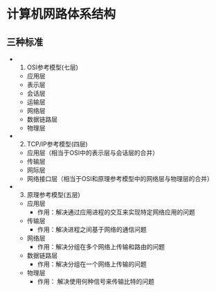 # 计算机网路体系结构
## 三种标准
* 1. OSI参考模型(七层)
    * 应用层
    * 表示层
    * 会话层
    * 运输层
    * 网络层
    * 数据链路层
    * 物理层
* 2. TCP/IP参考模型(四层)
    * 应用层（相当于OSI中的表示层与会话层的合并）
    * 传输层
    * 网际层
    * 网络接口层（相当于OSI和原理参考模型中的网络层与物理层的合并）
* 3. 原理参考模型(五层)
    * 应用层
        * 作用：解决通过应用进程的交互来实现特定网络应用的问题
    * 传输层
        * 作用：解决进程之间基于网络的通信问题
    * 网络层
        * 作用：解决分组在多个网络上传输和路由的问题
    * 数据链路层
        * 作用：解决分组在一个网络上传输的问题
    * 物理层
        * 作用： 解决使用何种信号来传输比特的问题